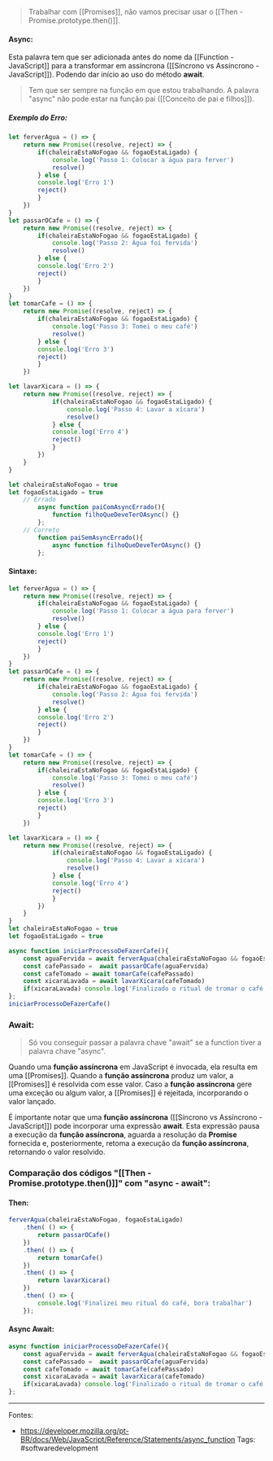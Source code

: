 >Trabalhar com [[Promises]], não vamos precisar usar o [[Then - Promise.prototype.then()]].

#### Async:
Esta palavra tem que ser adicionada antes do nome da [[Function - JavaScript]] para a transformar em assíncrona ([[Síncrono vs Assíncrono - JavaScript]]). Podendo dar início ao uso do método **await**.
> Tem que ser sempre na função em que estou trabalhando. A palavra "async" não pode estar na função pai ([[Conceito de pai e filhos]]).
##### Exemplo do Erro:
```js
let ferverAgua = () => {
	return new Promise((resolve, reject) => {
		if(chaleiraEstaNoFogao && fogaoEstaLigado) {
			console.log('Passo 1: Colocar a água para ferver')
			resolve()
		} else {
		console.log('Erro 1')
		reject()
		}
	})
}
let passarOCafe = () => {
	return new Promise((resolve, reject) => {
		if(chaleiraEstaNoFogao && fogaoEstaLigado) {
			console.log('Passo 2: Água foi fervida')
			resolve()
		} else {
		console.log('Erro 2')
		reject()
		}
	})
}
let tomarCafe = () => {
	return new Promise((resolve, reject) => {
		if(chaleiraEstaNoFogao && fogaoEstaLigado) {
			console.log('Passo 3: Tomei o meu café')
			resolve()
		} else {
		console.log('Erro 3')
		reject()
		}
	})

let lavarXicara = () => {
	return new Promise((resolve, reject) => {
			if(chaleiraEstaNoFogao && fogaoEstaLigado) {
				console.log('Passo 4: Lavar a xícara')
				resolve()
			} else {
			console.log('Erro 4')
			reject()
			}
		})
	}
}

let chaleiraEstaNoFogao = true
let fogaoEstaLigado = true
	// Errado
		async function paiComAsyncErrado(){
			function filhoQueDeveTerOAsync() {}
		};
	// Correto
		function paiSemAsyncErrado(){
			async function filhoQueDeveTerOAsync() {}
		};
```
#### Sintaxe:
```js
let ferverAgua = () => {
	return new Promise((resolve, reject) => {
		if(chaleiraEstaNoFogao && fogaoEstaLigado) {
			console.log('Passo 1: Colocar a água para ferver')
			resolve()
		} else {
		console.log('Erro 1')
		reject()
		}
	})
}
let passarOCafe = () => {
	return new Promise((resolve, reject) => {
		if(chaleiraEstaNoFogao && fogaoEstaLigado) {
			console.log('Passo 2: Água foi fervida')
			resolve()
		} else {
		console.log('Erro 2')
		reject()
		}
	})
}
let tomarCafe = () => {
	return new Promise((resolve, reject) => {
		if(chaleiraEstaNoFogao && fogaoEstaLigado) {
			console.log('Passo 3: Tomei o meu café')
			resolve()
		} else {
		console.log('Erro 3')
		reject()
		}
	})

let lavarXicara = () => {
	return new Promise((resolve, reject) => {
			if(chaleiraEstaNoFogao && fogaoEstaLigado) {
				console.log('Passo 4: Lavar a xícara')
				resolve()
			} else {
			console.log('Erro 4')
			reject()
			}
		})
	}
}
let chaleiraEstaNoFogao = true
let fogaoEstaLigado = true

async function iniciarProcessoDeFazerCafe(){
	const aguaFervida = await ferverAgua(chaleiraEstaNoFogao && fogaoEstaLigado)
	const cafePassado =  await passarOCafe(aguaFervida)
	const cafeTomado = await tomarCafe(cafePassado)
	const xicaraLavada = await lavarXicara(cafeTomado)
	if(xicaraLavada) console.log('Finalizado o ritual de tromar o café, bora trabalhar')
};
iniciarProcessoDeFazerCafe()
```

### Await:
> Só vou conseguir passar a palavra chave "await" se a function tiver a palavra chave "async".

Quando uma **função assíncrona** em JavaScript é invocada, ela resulta em uma [[Promises]]. Quando a **função assíncrona** produz um valor, a [[Promises]] é resolvida com esse valor. Caso a **função assíncrona** gere uma exceção ou algum valor, a [[Promises]] é rejeitada, incorporando o valor lançado.

É importante notar que uma **função assíncrona** ([[Síncrono vs Assíncrono - JavaScript]]) pode incorporar uma expressão **await**. Esta expressão pausa a execução da **função assíncrona**, aguarda a resolução da **Promise** fornecida e, posteriormente, retoma a execução da **função assíncrona**, retornando o valor resolvido.

### Comparação dos códigos "[[Then - Promise.prototype.then()]]" com "async - await":
#### Then:
```js
ferverAgua(chaleiraEstaNoFogao, fogaoEstaLigado)
	.then( () => {
		return passarOCafe()
	})
	.then( () => {
		return tomarCafe()
	})
	.then( () => {
		return lavarXicara()
	})
	.then( () => {
		console.log('Finalizei meu ritual do café, bora trabalhar')
	});
```
#### Async Await:
```js
async function iniciarProcessoDeFazerCafe(){
	const aguaFervida = await ferverAgua(chaleiraEstaNoFogao && fogaoEstaLigado)
	const cafePassado =  await passarOCafe(aguaFervida)
	const cafeTomado = await tomarCafe(cafePassado)
	const xicaraLavada = await lavarXicara(cafeTomado)
	if(xicaraLavada) console.log('Finalizado o ritual de tromar o café, bora trabalhar')
};
```
---
Fontes:
- https://developer.mozilla.org/pt-BR/docs/Web/JavaScript/Reference/Statements/async_function
Tags: #softwaredevelopment 